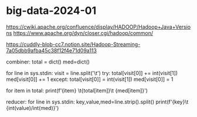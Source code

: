 # big-data-2024-01

https://cwiki.apache.org/confluence/display/HADOOP/Hadoop+Java+Versions
https://www.apache.org/dyn/closer.cgi/hadoop/common/

https://cuddly-blob-cc7.notion.site/Hadoop-Streaming-7a05dbb9afba45c38f12f4e71d09a113

combiner: total = dict()
med=dict()

for line in sys.stdin:
    visit = line.split('\t')
    try:
        total[visit[0]] += int(visit[1])
        med[visit[0]] += 1
    except:
        total[visit[0]] = int(visit[1])
        med[visit[0]] = 1

for item in total:
    print(f'{item} \t{total[item]}\t {med[item]}')

    
reducer: for line in sys.stdin:
    key,value,med=line.strip().split()
    print(f'{key}\t {int(value)/int(med)}')
